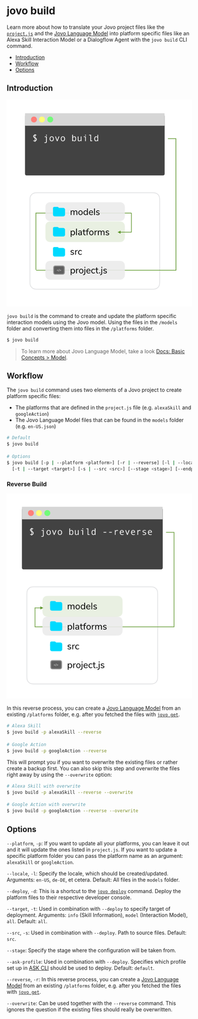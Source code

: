 # jovo build

Learn more about how to translate your Jovo project files like the [`project.js`](https://www.jovo.tech/docs/project-js) and the [Jovo Language Model](https://www.jovo.tech/docs/model) into platform specific files like an Alexa Skill Interaction Model or a Dialogflow Agent with the `jovo build` CLI command.

* [Introduction](#introduction)
* [Workflow](#workflow)
* [Options](#options)


## Introduction

![jovo build command](../img/jovo-build.png "jovo build command")

`jovo build` is the command to create and update the platform specific interaction models using the Jovo model. Using the files in the `/models` folder and converting them into files in the `/platforms` folder.

```sh
$ jovo build
```

> To learn more about Jovo Language Model, take a look [Docs: Basic Concepts > Model](https://www.jovo.tech/docs/model).

## Workflow

The `jovo build` command uses two elements of a Jovo project to create platform specific files:

* The platforms that are defined in the `project.js` file (e.g. `alexaSkill` and `googleAction`)
* The Jovo Language Model files that can be found in the `models` folder (e.g. `en-US.json`)


```sh
# Default
$ jovo build

# Options
$ jovo build [-p | --platform <platform>] [-r | --reverse] [-l | --locale <locale>] [-d | --deploy]
  [-t | --target <target>] [-s | --src <src>] [--stage <stage>] [--endpoint <endpoint>] [--ask-profile <profileName>] [--overwrite]
```

### Reverse Build

![jovo build reverse converter](../img/jovo-build-reverse.png "jovo build reverse command")

In this reverse process, you can create a [Jovo Language Model](https://www.jovo.tech/docs/model) from an existing `/platforms` folder, e.g. after you fetched the files with [`jovo get`](https://www.jovo.tech/marketplace/jovo-cli/get).

```sh
# Alexa Skill
$ jovo build -p alexaSkill --reverse

# Google Action
$ jovo build -p googleAction --reverse
```

This will prompt you if you want to overwrite the existing files or rather create a backup first. You can also skip this step and overwrite the files right away by using the `--overwrite` option:

```sh
# Alexa Skill with overwrite
$ jovo build -p alexaSkill --reverse --overwrite

# Google Action with overwrite
$ jovo build -p googleAction --reverse --overwrite
```



## Options

`--platform`, `-p`: If you want to update all your platforms, you can leave it out and it will update the ones listed in `project.js`. If you want to update a specific platform folder you can pass the platform name as an argument: `alexaSkill` or `googleAction`.

`--locale`, `-l`: Specify the locale, which should be created/updated. Arguments: `en-US`, `de-DE`, et cetera. Default: All files in the `models` folder.

`--deploy`, `-d`: This is a shortcut to the [`jovo deploy`](https://www.jovo.tech/marketplace/jovo-cli/deploy) command. Deploy the platform files to their respective developer console.

`--target`, `-t`: Used in combination with `--deploy` to specify target of deployment. Arguments: `info` (Skill Information), `model` (Interaction Model), `all`. Default: `all`.

`--src`, `-s`: Used in combination with `--deploy`. Path to source files. Default: `src`. 

`--stage`: Specify the stage where the configuration will be taken from.

`--ask-profile`: Used in combination with `--deploy`. Specifies which profile set up in [ASK CLI](https://developer.amazon.com/docs/smapi/quick-start-alexa-skills-kit-command-line-interface.html) should be used to deploy. Default: `default`.

`--reverse`, `-r`: In this reverse process, you can create a [Jovo Language Model](https://www.jovo.tech/docs/model) from an existing `/platforms` folder, e.g. after you fetched the files with [`jovo get`](https://www.jovo.tech/marketplace/jovo-cli/get).

`--overwrite`: Can be used together with the `--reverse` command. This ignores the question if the existing files should really be overwritten.